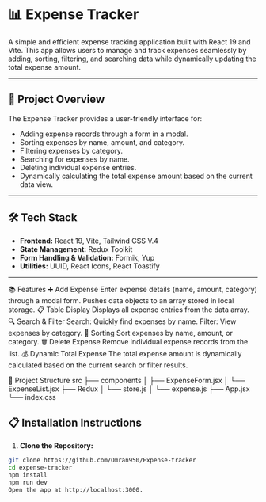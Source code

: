 # 📊 Expense Tracker  

A simple and efficient expense tracking application built with React 19 and Vite. This app allows users to manage and track expenses seamlessly by adding, sorting, filtering, and searching data while dynamically updating the total expense amount.  

---

## 🚀 Project Overview  

The Expense Tracker provides a user-friendly interface for:  
- Adding expense records through a form in a modal.  
- Sorting expenses by name, amount, and category.  
- Filtering expenses by category.  
- Searching for expenses by name.  
- Deleting individual expense entries.  
- Dynamically calculating the total expense amount based on the current data view.  

---

## 🛠 Tech Stack  

- **Frontend:** React 19, Vite, Tailwind CSS V.4  
- **State Management:** Redux Toolkit  
- **Form Handling & Validation:** Formik, Yup  
- **Utilities:** UUID, React Icons, React Toastify  

---


📚 Features
➕ Add Expense
Enter expense details (name, amount, category) through a modal form.
Pushes data objects to an array stored in local storage.
📋 Table Display
Displays all expense entries from the data array.
🔍 Search & Filter
Search: Quickly find expenses by name.
Filter: View expenses by category.
🔄 Sorting
Sort expenses by name, amount, or category.
🗑 Delete Expense
Remove individual expense records from the list.
💰 Dynamic Total Expense
The total expense amount is dynamically calculated based on the current search or filter results.

🔧 Project Structure
src
├── components
│   ├── ExpenseForm.jsx
│   └── ExpenseList.jsx
├── Redux
│   └── store.js
│   └── expense.js
├── App.jsx
└── index.css


## 📋 Installation Instructions  

1. **Clone the Repository:**  
```bash
git clone https://github.com/Omran950/Expense-tracker
cd expense-tracker
npm install
npm run dev
Open the app at http://localhost:3000.
